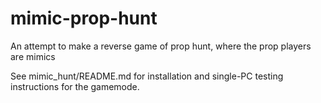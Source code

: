 # mimic-prop-hunt
An attempt to make a reverse game of prop hunt, where the prop players are mimics

See mimic_hunt/README.md for installation and single-PC testing instructions for the gamemode.

